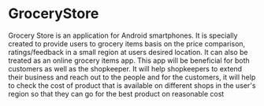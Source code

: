 # GroceryStore

Grocery Store is an application for Android smartphones. It is specially created to
provide users to grocery items basis on the price comparison, ratings/feedback in a
small region at users desired location. It can also be treated as an online grocery items
app. This app will be beneficial for both customers as well as the shopkeeper. It will
help shopkeepers to extend their business and reach out to the people and for the
customers, it will help to check the cost of product that is available on different shops
in the user's region so that they can go for the best product on reasonable cost

